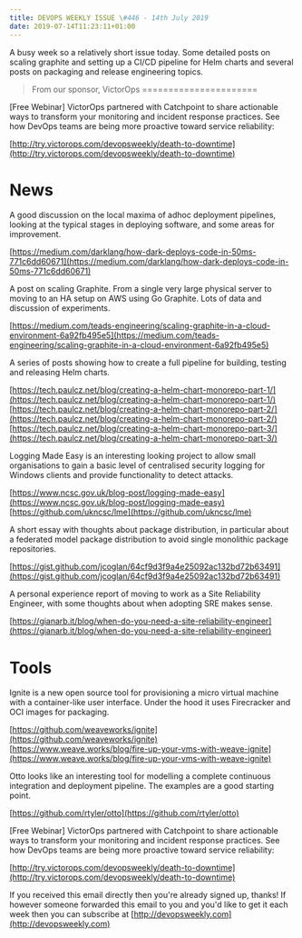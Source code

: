```yaml
---
title: DEVOPS WEEKLY ISSUE \#446 - 14th July 2019 
date: 2019-07-14T11:23:11+01:00
---
```


A busy week so a relatively short issue today. Some detailed posts on scaling graphite and setting up a CI/CD pipeline for Helm charts and several posts on packaging and release engineering topics.


>From our sponsor, VictorOps
======================

[Free Webinar] VictorOps partnered with Catchpoint to share actionable ways to transform your monitoring and incident response practices. See how DevOps teams are being more proactive toward service reliability:

[http://try.victorops.com/devopsweekly/death-to-downtime](http://try.victorops.com/devopsweekly/death-to-downtime)


News
====

A good discussion on the local maxima of adhoc deployment pipelines, looking at the typical stages in deploying software, and some areas for improvement.

[https://medium.com/darklang/how-dark-deploys-code-in-50ms-771c6dd60671](https://medium.com/darklang/how-dark-deploys-code-in-50ms-771c6dd60671)


A post on scaling Graphite. From a single very large physical server to moving to an HA setup on AWS using Go Graphite. Lots of data and discussion of experiments.

[https://medium.com/teads-engineering/scaling-graphite-in-a-cloud-environment-6a92fb495e5](https://medium.com/teads-engineering/scaling-graphite-in-a-cloud-environment-6a92fb495e5)


A series of posts showing how to create a full pipeline for building, testing and releasing Helm charts.

[https://tech.paulcz.net/blog/creating-a-helm-chart-monorepo-part-1/](https://tech.paulcz.net/blog/creating-a-helm-chart-monorepo-part-1/)
[https://tech.paulcz.net/blog/creating-a-helm-chart-monorepo-part-2/](https://tech.paulcz.net/blog/creating-a-helm-chart-monorepo-part-2/)
[https://tech.paulcz.net/blog/creating-a-helm-chart-monorepo-part-3/](https://tech.paulcz.net/blog/creating-a-helm-chart-monorepo-part-3/)


Logging Made Easy is an interesting looking project to allow small organisations to gain a basic level of centralised security logging for Windows clients and provide functionality to detect attacks.

[https://www.ncsc.gov.uk/blog-post/logging-made-easy](https://www.ncsc.gov.uk/blog-post/logging-made-easy)
[https://github.com/ukncsc/lme](https://github.com/ukncsc/lme)


A short essay with thoughts about package distribution, in particular about a federated model package distribution to avoid single monolithic package repositories.

[https://gist.github.com/jcoglan/64cf9d3f9a4e25092ac132bd72b63491](https://gist.github.com/jcoglan/64cf9d3f9a4e25092ac132bd72b63491)


A personal experience report of moving to work as a Site Reliability Engineer, with some thoughts about when adopting SRE makes sense.

[https://gianarb.it/blog/when-do-you-need-a-site-reliability-engineer](https://gianarb.it/blog/when-do-you-need-a-site-reliability-engineer)


Tools
=====

Ignite is a new open source tool for provisioning a micro virtual machine with a container-like user interface. Under the hood it uses Firecracker and OCI images for packaging.

[https://github.com/weaveworks/ignite](https://github.com/weaveworks/ignite)
[https://www.weave.works/blog/fire-up-your-vms-with-weave-ignite](https://www.weave.works/blog/fire-up-your-vms-with-weave-ignite)


Otto looks like an interesting tool for modelling a complete continuous integration and deployment pipeline. The examples are a good starting point.

[https://github.com/rtyler/otto](https://github.com/rtyler/otto)



[Free Webinar] VictorOps partnered with Catchpoint to share actionable ways to transform your monitoring and incident response practices. See how DevOps teams are being more proactive toward service reliability:

[http://try.victorops.com/devopsweekly/death-to-downtime](http://try.victorops.com/devopsweekly/death-to-downtime)


If you received this email directly then you're already signed up, thanks! If however someone forwarded this email to you and you'd like to get it each week then you can subscribe at [http://devopsweekly.com](http://devopsweekly.com)

